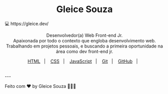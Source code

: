 <h1 align="center"> Gleice Souza</h1>
💻 https://gleice.dev/ 
<p align="center">
Desenvolvedor(a) Web Front-end Jr. <br/>
Apaixonada por todo o contexto que engloba desenvolvimento web.<br/>
Trabalhando em projetos pessoais, e buscando a primeira oportunidade na área como dev front-end jr. <br/>
</p>

<p align="center">
  <a href="#-tecnologias">HTML</a>&nbsp;&nbsp;&nbsp;|&nbsp;&nbsp;&nbsp;
  <a href="#-projeto">CSS</a>&nbsp;&nbsp;&nbsp;|&nbsp;&nbsp;&nbsp;
  <a href="#-projeto">JavaScript</a>&nbsp;&nbsp;&nbsp;|&nbsp;&nbsp;&nbsp;
  <a href="#-projeto">Git</a>&nbsp;&nbsp;&nbsp;|&nbsp;&nbsp;&nbsp;
  <a href="#-projeto">GitHub</a>&nbsp;&nbsp;&nbsp;|&nbsp;&nbsp;&nbsp;
</p>
<br>
---

Feito com ♥ by Gleice Souza 👩🏻‍💻
